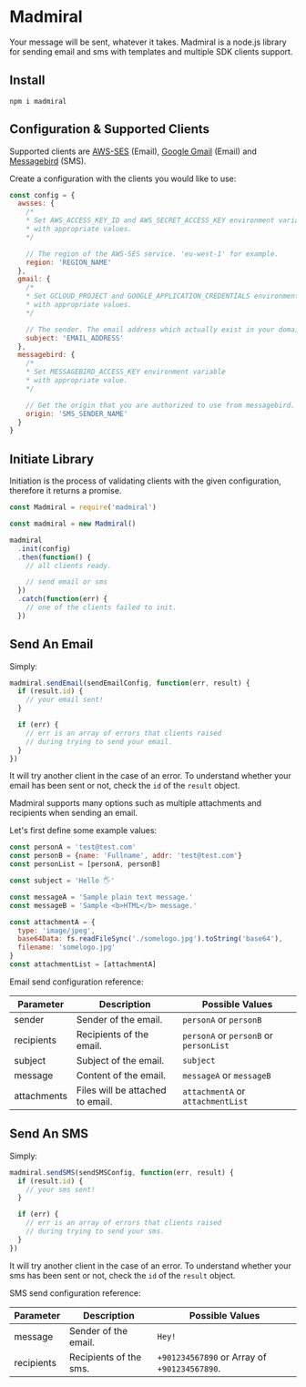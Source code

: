 # Madmiral
Your message will be sent, whatever it takes. Madmiral is a node.js library for sending email and sms with templates and multiple SDK clients support.

## Install
```
npm i madmiral
```

## Configuration & Supported Clients

Supported clients are [AWS-SES][13e5593a] (Email), [Google Gmail][fb6f016b] (Email) and [Messagebird][46697165] (SMS).

  [13e5593a]: https://aws.amazon.com/ses/ "AWS Simple Email Service"
  [fb6f016b]: https://developers.google.com/gmail/api "Google Gmail API"
  [46697165]: https://messagebird.com/ "Messagebird SMS"

Create a configuration with the clients you would like to use:

```js
const config = {
  awsses: {
    /*
    * Set AWS_ACCESS_KEY_ID and AWS_SECRET_ACCESS_KEY environment variables
    * with appropriate values.
    */

    // The region of the AWS-SES service. 'eu-west-1' for example.
    region: 'REGION_NAME'
  },
  gmail: {
    /*
    * Set GCLOUD_PROJECT and GOOGLE_APPLICATION_CREDENTIALS environment variables
    * with appropriate values.
    */

    // The sender. The email address which actually exist in your domain.
    subject: 'EMAIL_ADDRESS'
  },
  messagebird: {
    /*
    * Set MESSAGEBIRD_ACCESS_KEY environment variable
    * with appropriate value.
    */

    // Get the origin that you are authorized to use from messagebird.
    origin: 'SMS_SENDER_NAME'
  }
}
```

## Initiate Library
Initiation is the process of validating clients with the given configuration, therefore it returns a promise.

```js
const Madmiral = require('madmiral')

const madmiral = new Madmiral()

madmiral
  .init(config)
  .then(function() {
    // all clients ready.

    // send email or sms
  })
  .catch(function(err) {
    // one of the clients failed to init.
  })
```

## Send An Email
Simply:

```js
madmiral.sendEmail(sendEmailConfig, function(err, result) {
  if (result.id) {
    // your email sent!
  }

  if (err) {
    // err is an array of errors that clients raised
    // during trying to send your email.
  }
})
```

It will try another client in the case of an error. To understand whether your email has been sent or not, check the `id` of the `result` object.

Madmiral supports many options such as multiple attachments and recipients when sending an email.

Let's first define some example values:
```js
const personA = 'test@test.com'
const personB = {name: 'Fullname', addr: 'test@test.com'}
const personList = [personA, personB]

const subject = 'Hello 🖐'

const messageA = 'Sample plain text message.'
const messageB = 'Sample <b>HTML</b> message.'

const attachmentA = {
  type: 'image/jpeg',
  base64Data: fs.readFileSync('./somelogo.jpg').toString('base64'),
  filename: 'somelogo.jpg'
}
const attachmentList = [attachmentA]
```

Email send configuration reference:

Parameter  |  Description  |  Possible Values
--|--|--
sender  |  Sender of the email.  |  `personA` or `personB`
recipients  |  Recipients of the email.  |  `personA` or `personB` or `personList`
subject  |  Subject of the email.  |  `subject`
message  |  Content of the email.  |  `messageA` or `messageB`
attachments  |  Files will be attached to email.  |  `attachmentA` or `attachmentList`

## Send An SMS
Simply:

```js
madmiral.sendSMS(sendSMSConfig, function(err, result) {
  if (result.id) {
    // your sms sent!
  }

  if (err) {
    // err is an array of errors that clients raised
    // during trying to send your sms.
  }
})
```

It will try another client in the case of an error. To understand whether your sms has been sent or not, check the `id` of the `result` object.

SMS send configuration reference:

Parameter  |  Description  |  Possible Values
--|--|--
message  |  Sender of the email.  |  `Hey!`
recipients  |  Recipients of the sms.  |  `+901234567890` or Array of `+901234567890`.
